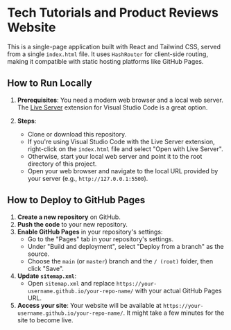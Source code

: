# Tech Tutorials and Product Reviews Website

This is a single-page application built with React and Tailwind CSS, served from a single `index.html` file. It uses `HashRouter` for client-side routing, making it compatible with static hosting platforms like GitHub Pages.

## How to Run Locally

1.  **Prerequisites**: You need a modern web browser and a local web server. The [Live Server](https://marketplace.visualstudio.com/items?itemName=ritwickdey.LiveServer) extension for Visual Studio Code is a great option.

2.  **Steps**:
    *   Clone or download this repository.
    *   If you're using Visual Studio Code with the Live Server extension, right-click on the `index.html` file and select "Open with Live Server".
    *   Otherwise, start your local web server and point it to the root directory of this project.
    *   Open your web browser and navigate to the local URL provided by your server (e.g., `http://127.0.0.1:5500`).

## How to Deploy to GitHub Pages

1.  **Create a new repository** on GitHub.
2.  **Push the code** to your new repository.
3.  **Enable GitHub Pages** in your repository's settings:
    *   Go to the "Pages" tab in your repository's settings.
    *   Under "Build and deployment", select "Deploy from a branch" as the source.
    *   Choose the `main` (or `master`) branch and the `/ (root)` folder, then click "Save".
4.  **Update `sitemap.xml`**:
    *   Open `sitemap.xml` and replace `https://your-username.github.io/your-repo-name/` with your actual GitHub Pages URL.
5.  **Access your site**: Your website will be available at `https://your-username.github.io/your-repo-name/`. It might take a few minutes for the site to become live.
